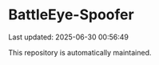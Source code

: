 # BattleEye-Spoofer

Last updated: 2025-06-30 00:56:49

This repository is automatically maintained.
